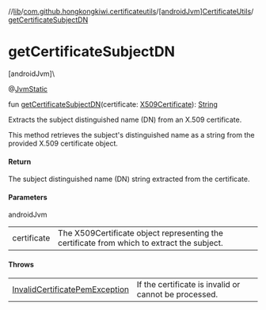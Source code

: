 //[lib](../../../index.md)/[com.github.hongkongkiwi.certificateutils](../index.md)/[[androidJvm]CertificateUtils](index.md)/[getCertificateSubjectDN](get-certificate-subject-d-n.md)

# getCertificateSubjectDN

[androidJvm]\

@[JvmStatic](https://kotlinlang.org/api/latest/jvm/stdlib/kotlin.jvm/-jvm-static/index.html)

fun [getCertificateSubjectDN](get-certificate-subject-d-n.md)(certificate: [X509Certificate](https://developer.android.com/reference/kotlin/java/security/cert/X509Certificate.html)): [String](https://kotlinlang.org/api/latest/jvm/stdlib/kotlin/-string/index.html)

Extracts the subject distinguished name (DN) from an X.509 certificate.

This method retrieves the subject's distinguished name as a string from the provided X.509 certificate object.

#### Return

The subject distinguished name (DN) string extracted from the certificate.

#### Parameters

androidJvm

| | |
|---|---|
| certificate | The X509Certificate object representing the certificate from which     to extract the subject. |

#### Throws

| | |
|---|---|
| [InvalidCertificatePemException](../../com.github.hongkongkiwi.certificateutils.exceptions/[android-jvm]-invalid-certificate-pem-exception/index.md) | If the certificate is invalid or cannot be processed. |

